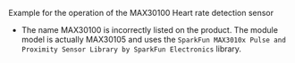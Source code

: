 Example for the operation of the MAX30100 Heart rate detection sensor
- The name MAX30100 is incorrectly listed on the product. The module model is actually MAX30105 and uses the `SparkFun MAX3010x Pulse and Proximity Sensor Library by SparkFun Electronics` library.
